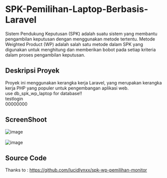 # SPK-Pemilihan-Laptop-Berbasis-Laravel

Sistem Pendukung Keputusan (SPK) adalah suatu sistem yang membantu pengambilan keputusan dengan menggunakan metode tertentu. Metode Weighted Product (WP) adalah salah satu metode dalam SPK yang digunakan untuk menghitung dan memberikan bobot pada setiap kriteria dalam proses pengambilan keputusan.

## Deskripsi Proyek

Proyek ini menggunakan kerangka kerja Laravel, yang merupakan kerangka kerja PHP yang populer untuk pengembangan aplikasi web. <bR>
use db_spk_wp_laptop for database!!<br>
testlogin<br>
00000000<bR>


## ScreenShoot 
![image](https://github.com/Gowpur-GitHub/SPK-Pemilihan-Laptop-Berbasis-Laravel/assets/133848555/b699dbfb-39ce-4300-8804-1c3d17b45e26)
<br><br>
![image](https://github.com/Gowpur-GitHub/SPK-Pemilihan-Laptop-Berbasis-Laravel/assets/133848555/44f965f3-0e30-44cf-b780-2eda947df3f8)


## Source Code
Thanks to : https://github.com/lucidlynxx/spk-wp-pemilihan-monitor
